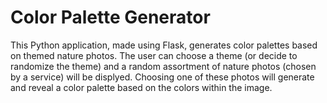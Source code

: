 # Color Palette Generator

This Python application, made using Flask, generates color palettes based on themed nature photos. The user can choose a theme (or decide to randomize the theme) and a random assortment of nature photos (chosen by a service) will be displyed. Choosing one of these photos will generate and reveal a color palette based on the colors within the image.

